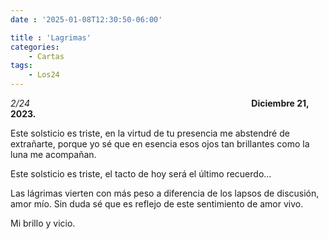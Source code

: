 ```yaml
---
date : '2025-01-08T12:30:50-06:00'

title : 'Lagrimas'
categories:
    - Cartas
tags: 
    - Los24
---
```

*2/24* &nbsp; &nbsp; &nbsp; &nbsp; &nbsp; &nbsp; &nbsp; &nbsp; &nbsp; &nbsp; &nbsp; &nbsp; &nbsp; &nbsp; &nbsp; &nbsp;&nbsp; &nbsp; &nbsp; &nbsp;&nbsp; &nbsp; &nbsp; &nbsp;&nbsp; &nbsp; &nbsp; &nbsp;&nbsp; &nbsp; &nbsp; &nbsp;&nbsp; &nbsp; &nbsp; &nbsp;&nbsp; &nbsp; &nbsp; &nbsp;&nbsp; &nbsp; &nbsp; &nbsp;&nbsp; &nbsp; &nbsp; &nbsp;&nbsp; **Diciembre 21, 2023.**

Este solsticio es triste, en la virtud de tu presencia me abstendré de extrañarte, porque yo sé que en esencia esos ojos tan brillantes como la luna me acompañan.

Este solsticio es triste, el tacto de hoy será el último recuerdo…

Las lágrimas vierten con más peso a diferencia de los lapsos de discusión, amor mío. Sin duda sé que es reflejo de este sentimiento de amor vivo. 

Mi brillo y vicio.



